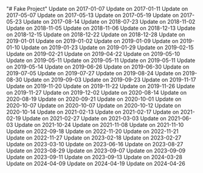"# Fake Project" 
Update on 2017-01-07
Update on 2017-01-11
Update on 2017-05-07
Update on 2017-05-13
Update on 2017-05-19
Update on 2017-05-23
Update on 2017-08-14
Update on 2018-07-23
Update on 2018-11-02
Update on 2018-11-05
Update on 2018-11-06
Update on 2018-12-13
Update on 2018-12-15
Update on 2018-12-22
Update on 2018-12-28
Update on 2019-01-01
Update on 2019-01-02
Update on 2019-01-09
Update on 2019-01-10
Update on 2019-01-23
Update on 2019-01-29
Update on 2019-02-15
Update on 2019-02-21
Update on 2019-04-22
Update on 2019-05-10
Update on 2019-05-11
Update on 2019-05-11
Update on 2019-05-11
Update on 2019-05-14
Update on 2019-06-26
Update on 2019-06-30
Update on 2019-07-05
Update on 2019-07-27
Update on 2019-08-24
Update on 2019-08-30
Update on 2019-09-03
Update on 2019-09-23
Update on 2019-11-17
Update on 2019-11-20
Update on 2019-11-22
Update on 2019-11-26
Update on 2019-11-27
Update on 2019-12-02
Update on 2020-08-14
Update on 2020-08-19
Update on 2020-09-21
Update on 2020-10-01
Update on 2020-10-07
Update on 2020-10-07
Update on 2020-10-12
Update on 2020-10-14
Update on 2021-02-13
Update on 2021-02-17
Update on 2021-02-19
Update on 2021-02-27
Update on 2021-03-03
Update on 2021-06-03
Update on 2021-10-24
Update on 2021-11-08
Update on 2021-11-10
Update on 2022-09-18
Update on 2022-11-20
Update on 2022-11-21
Update on 2022-11-27
Update on 2023-02-18
Update on 2023-02-27
Update on 2023-03-10
Update on 2023-06-16
Update on 2023-08-27
Update on 2023-08-29
Update on 2023-09-07
Update on 2023-09-09
Update on 2023-09-11
Update on 2023-09-13
Update on 2024-03-28
Update on 2024-04-09
Update on 2024-04-19
Update on 2024-04-26

